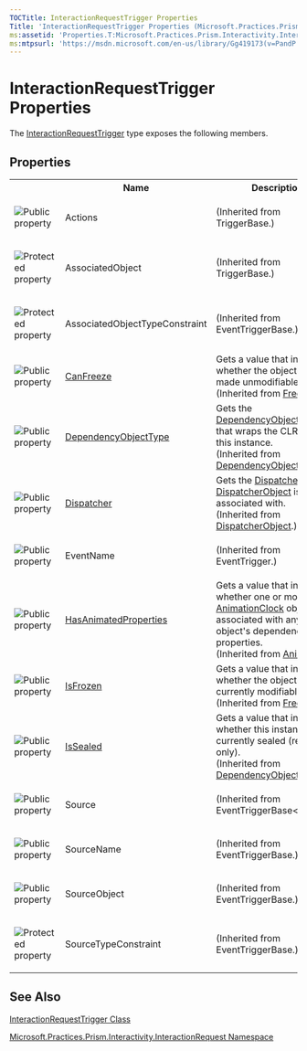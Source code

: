 ```yaml
---
TOCTitle: InteractionRequestTrigger Properties
Title: 'InteractionRequestTrigger Properties (Microsoft.Practices.Prism.Interactivity.InteractionRequest)'
ms:assetid: 'Properties.T:Microsoft.Practices.Prism.Interactivity.InteractionRequest.InteractionRequestTrigger'
ms:mtpsurl: 'https://msdn.microsoft.com/en-us/library/Gg419173(v=PandP.50)'
---
```


# InteractionRequestTrigger Properties

The [InteractionRequestTrigger](https://msdn.microsoft.com/en-us/library/microsoft.practices.prism.interactivity.interactionrequest.interactionrequesttrigger(v=pandp.50)) type exposes the following members.

## Properties

<table>
<colgroup>
<col width="20%" />
<col width="40%" />
<col width="40%" />
</colgroup>

<tbody><tr>
<th>
&nbsp;
</th>
<th>Name</th>
<th>Description</th>
</tr>
<tr>
<td>

![](https://msdn.microsoft.com/en-us/Gg419173.pubproperty(en-us,PandP.50).gif "Public property")
</td>
<td>
Actions
</td>
<td> (Inherited from TriggerBase.)</td>
</tr>
<tr>
<td>

![](https://msdn.microsoft.com/en-us/Gg419173.protproperty(en-us,PandP.50).gif "Protected property")
</td>
<td>
AssociatedObject
</td>
<td> (Inherited from TriggerBase.)</td>
</tr>
<tr>
<td>

![](https://msdn.microsoft.com/en-us/Gg419173.protproperty(en-us,PandP.50).gif "Protected property")
</td>
<td>
AssociatedObjectTypeConstraint
</td>
<td> (Inherited from EventTriggerBase.)</td>
</tr>
<tr>
<td>

![](https://msdn.microsoft.com/en-us/Gg419173.pubproperty(en-us,PandP.50).gif "Public property")
</td>
<td>
<a href="http://msdn.microsoft.com/en-us/library/ms600923" target="_blank">CanFreeze</a>
</td>
<td>
<div>Gets a value that indicates whether the object can be made unmodifiable. </div> (Inherited from <a href="http://msdn.microsoft.com/en-us/library/ms602734" target="_blank">Freezable</a>.)</td>
</tr>
<tr>
<td>

![](https://msdn.microsoft.com/en-us/Gg419173.pubproperty(en-us,PandP.50).gif "Public property")
</td>
<td>
<a href="http://msdn.microsoft.com/en-us/library/ms600674" target="_blank">DependencyObjectType</a>
</td>
<td>
<div>Gets the <a href="http://msdn.microsoft.com/en-us/library/ms589310" target="_blank">DependencyObjectType</a> that wraps the CLR type of this instance.&nbsp;</div> (Inherited from <a href="http://msdn.microsoft.com/en-us/library/ms589309" target="_blank">DependencyObject</a>.)</td>
</tr>
<tr>
<td>

![](https://msdn.microsoft.com/en-us/Gg419173.pubproperty(en-us,PandP.50).gif "Public property")
</td>
<td>
<a href="http://msdn.microsoft.com/en-us/library/ms605656" target="_blank">Dispatcher</a>
</td>
<td>
<div>Gets the <a href="http://msdn.microsoft.com/en-us/library/ms615907" target="_blank">Dispatcher</a> this <a href="http://msdn.microsoft.com/en-us/library/ms615925" target="_blank">DispatcherObject</a> is associated with. </div> (Inherited from <a href="http://msdn.microsoft.com/en-us/library/ms615925" target="_blank">DispatcherObject</a>.)</td>
</tr>
<tr>
<td>

![](https://msdn.microsoft.com/en-us/Gg419173.pubproperty(en-us,PandP.50).gif "Public property")
</td>
<td>
EventName
</td>
<td> (Inherited from EventTrigger.)</td>
</tr>
<tr>
<td>

![](https://msdn.microsoft.com/en-us/Gg419173.pubproperty(en-us,PandP.50).gif "Public property")
</td>
<td>
<a href="http://msdn.microsoft.com/en-us/library/ms616442" target="_blank">HasAnimatedProperties</a>
</td>
<td>
<div>Gets a value that indicates whether one or more <a href="http://msdn.microsoft.com/en-us/library/ms618394" target="_blank">AnimationClock</a> objects is associated with any of this object's dependency properties.</div> (Inherited from <a href="http://msdn.microsoft.com/en-us/library/ms618388" target="_blank">Animatable</a>.)</td>
</tr>
<tr>
<td>

![](https://msdn.microsoft.com/en-us/Gg419173.pubproperty(en-us,PandP.50).gif "Public property")
</td>
<td>
<a href="http://msdn.microsoft.com/en-us/library/ms600924" target="_blank">IsFrozen</a>
</td>
<td>
<div>Gets a value that indicates whether the object is currently modifiable. </div> (Inherited from <a href="http://msdn.microsoft.com/en-us/library/ms602734" target="_blank">Freezable</a>.)</td>
</tr>
<tr>
<td>

![](https://msdn.microsoft.com/en-us/Gg419173.pubproperty(en-us,PandP.50).gif "Public property")
</td>
<td>
<a href="http://msdn.microsoft.com/en-us/library/ms600677" target="_blank">IsSealed</a>
</td>
<td>
<div>Gets a value that indicates whether this instance is currently sealed (read-only).</div> (Inherited from <a href="http://msdn.microsoft.com/en-us/library/ms589309" target="_blank">DependencyObject</a>.)</td>
</tr>
<tr>
<td>

![](https://msdn.microsoft.com/en-us/Gg419173.pubproperty(en-us,PandP.50).gif "Public property")
</td>
<td>
Source
</td>
<td> (Inherited from EventTriggerBase<span>&lt;<a href="http://msdn.microsoft.com/en-us/library/e5kfa45b" target="_blank">Object</a><span>&gt;.)</td>
</tr>
<tr>
<td>

![](https://msdn.microsoft.com/en-us/Gg419173.pubproperty(en-us,PandP.50).gif "Public property")
</td>
<td>
SourceName
</td>
<td> (Inherited from EventTriggerBase.)</td>
</tr>
<tr>
<td>

![](https://msdn.microsoft.com/en-us/Gg419173.pubproperty(en-us,PandP.50).gif "Public property")
</td>
<td>
SourceObject
</td>
<td> (Inherited from EventTriggerBase.)</td>
</tr>
<tr>
<td>

![](https://msdn.microsoft.com/en-us/Gg419173.protproperty(en-us,PandP.50).gif "Protected property")
</td>
<td>
SourceTypeConstraint
</td>
<td> (Inherited from EventTriggerBase.)</td>
</tr>
</tbody>

</table>

## See Also

[InteractionRequestTrigger Class](https://msdn.microsoft.com/en-us/library/microsoft.practices.prism.interactivity.interactionrequest.interactionrequesttrigger(v=pandp.50))

[Microsoft.Practices.Prism.Interactivity.InteractionRequest Namespace](https://msdn.microsoft.com/en-us/library/microsoft.practices.prism.interactivity.interactionrequest(v=pandp.50))
